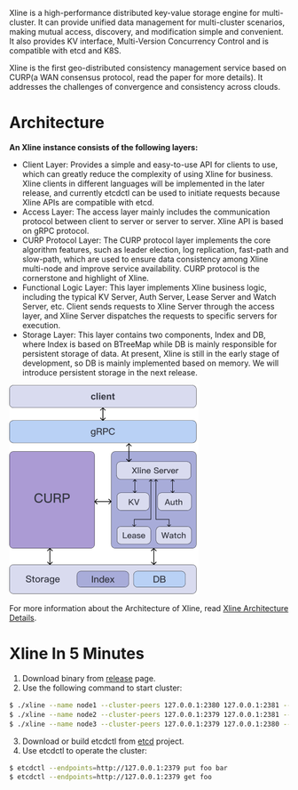 Xline is a high-performance distributed key-value storage engine for multi-cluster. It can provide unified data management for multi-cluster scenarios, making mutual access, discovery, and modification simple and convenient. It also provides KV interface, Multi-Version Concurrency Control and is compatible with etcd and K8S.

Xline is the first geo-distributed consistency management service based on CURP(a WAN consensus protocol, read the paper for more details). It addresses the challenges of convergence and consistency across clouds.

# Architecture

**An Xline instance consists of the following layers:**

- Client Layer: Provides a simple and easy-to-use API for clients to use, which can greatly reduce the complexity of using Xline for business. Xline clients in different languages will be implemented in the later release, and currently etcdctl can be used to initiate requests because Xline APIs are compatible with etcd.
- Access Layer: The access layer mainly includes the communication protocol between client to server or server to server. Xline API is based on gRPC protocol.
- CURP Protocol Layer: The CURP protocol layer implements the core algorithm features, such as leader election, log replication, fast-path and slow-path, which are used to ensure data consistency among Xline multi-node and improve service availability. CURP protocol is the cornerstone and highlight of Xline.
- Functional Logic Layer: This layer implements Xline business logic, including the typical KV Server, Auth Server, Lease Server and Watch Server, etc. Client sends requests to Xline Server through the access layer, and Xline Server dispatches the requests to specific servers for execution.
- Storage Layer: This layer contains two components, Index and DB, where Index is based on BTreeMap while DB is mainly responsible for persistent storage of data. At present, Xline is still in the early stage of development, so DB is mainly implemented based on memory. We will introduce persistent storage in the next release.

![image](/docs/Get-Started/image1.png)

For more information about the Architecture of Xline, read [Xline Architecture Details](/#/docs/Xline-Architecture-Details).

# Xline In 5 Minutes

1. Download binary from [release](https://github.com/datenlord/Xline/releases) page.
2. Use the following command to start cluster:
~~~bash
$ ./xline --name node1 --cluster-peers 127.0.0.1:2380 127.0.0.1:2381 --self-ip-port 127.0.0.1:2379 --leader-ip-port 127.0.0.1:2379
$ ./xline --name node2 --cluster-peers 127.0.0.1:2379 127.0.0.1:2381 --self-ip-port 127.0.0.1:2380 --leader-ip-port 127.0.0.1:2379
$ ./xline --name node3 --cluster-peers 127.0.0.1:2379 127.0.0.1:2380 --self-ip-port 127.0.0.1:2381 --leader-ip-port 127.0.0.1:2379
~~~
3. Download or build etcdctl from [etcd](https://github.com/etcd-io/etcd) project.
4. Use etcdctl to operate the cluster:
~~~bash
$ etcdctl --endpoints=http://127.0.0.1:2379 put foo bar
$ etcdctl --endpoints=http://127.0.0.1:2379 get foo
~~~